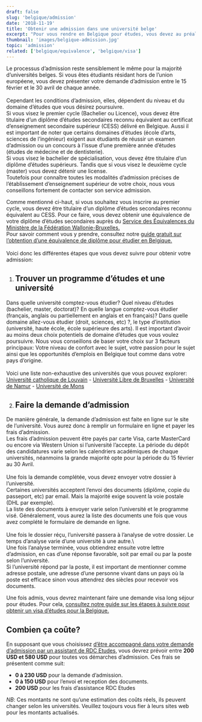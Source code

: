 ```yaml
---
draft: false
slug: 'belgique/admission'
date: '2018-11-19'
title: 'Obtenir une admission dans une université belge'
excerpt: "Pour vous rendre en Belgique pour études, vous devez au préalable obtenir une admission d’une université en Belgique. Ce guide vous explique les différentes étapes à suivre pour obtenir une admission dans n’importe quelle université belge."
thumbnail: 'images/belgique-admission.jpg'
topic: 'admission'
related: ['belgique/equivalence', 'belgique/visa']
---
```


Le processus d’admission reste sensiblement le même pour la majorité d’universités belges. Si vous êtes étudiants résidant hors de l’union européene, vous devez présenter votre demande d’admission entre le 15 février et le 30 avril de chaque année.
\
\
Cependant les conditions d’admission, elles, dépendent du niveau et du domaine d’études que vous désirez poursuivre.\
Si vous visez le premier cycle (Bachelier ou Licence), vous devez être titulaire d’un diplôme d’études secondaires reconnu équivalent au certificat d’enseignement secondaire supérieur (CESS) délivré en Belgique.
Aussi il est important de noter que certains domaines d’études (école d’arts, sciences de l’ingénieur) exigent aux étudiants de réussir un examen d’admission ou un concours à l’issue d’une première année d’études (études de médecine et de dentisterie).\
Si vous visez le bachelier de spécialisation, vous devez être titulaire d’un diplôme d’études supérieurs. Tandis que si vous visez le deuxième cycle (master) vous devez détenir une license.\
Toutefois pour connaître toutes les modalités d’admission précises de l’établissement d’enseignement supérieur de votre choix, nous vous conseillons fortement de contacter son service admission.

Comme mentionné ci-haut, si vous souhaitez vous inscrire au premier cycle, vous devez être titulaire d’un diplôme d’études secondaires reconnu équivalent au CESS. Pour ce faire, vous devez obtenir une équivalence de votre diplôme d’études secondaires auprès du <a href="http://www.equivalences.cfwb.be/" target="_blank" rel="nofollow noopener">Service des Équivalences du Ministère de la Fédération Wallonie-Bruxelles.</a>\
Pour savoir comment vous y prendre, consultez notre [guide gratuit sur l’obtention d’une équivalence de diplôme pour étudier en Belgique.](/guides/belgique/equivalence)
\
\
Voici donc les différentes étapes que vous devez suivre pour obtenir votre admission:

1.  ## Trouver un programme d’études et une université

Dans quelle université comptez-vous étudier? Quel niveau d’études (bachelier, master, doctorat)? En quelle langue comptez-vous étudier (français, anglais ou partiellement en anglais et en français)? Dans quelle domaine allez-vous étudier (droit, sciences, etc) ?, le type d’institution (université, haute école, école supérieure des arts).
Il est important d’avoir au moins deux choix potentiels de domaine d’études que vous voulez poursuivre. Nous vous conseillons de baser votre choix sur 3 facteurs principaux: Votre niveau de confort avec le sujet, votre passion pour le sujet ainsi que les opportunités d’emplois en Belgique tout comme dans votre pays d’origine.
\
\
Voici une liste non-exhaustive des universités que vous pouvez explorer: <a href="https://uclouvain.be/fr/etudier/accueil-international.html" target="_blank" rel="nofollow noopener">Université catholique de Louvain</a> -
<a href="https://www.ulb.ac.be/enseignements/inscriptions/info-05.html" target="_blank" rel="nofollow noopener">Université Libre de Bruxelles</a> - <a href="https://www.unamur.be/etudes/inscription/droits-inscription/etudiants-etrangers" target="_blank" rel="nofollow noopener">Université de Namur</a> -
<a href="https://www.ulb.ac.be/enseignements/inscriptions/info-05.html" target="_blank" rel="nofollow noopener">Université de Mons</a>

2.  ## Faire la demande d’admission

De manière générale, la demande d’admission est faite en ligne sur le site de l’université. Vous aurez donc à remplir un formulaire en ligne et payer les frais d’admission.\
Les frais d’admission peuvent être payés par carte Visa, carte MasterCard ou encore via Western Union si l’université l’accepte. La période du dépôt des candidatures varie selon les calendriers académiques de chaque universités, néanmoins la grande majorité opte pour la période du 15 février au 30 Avril.
\
\
Une fois la demande complétée, vous devez envoyer votre dossier à l’université.\
Certaines universités acceptent l’envoi des documents (diplôme, copie du passeport, etc) par email. Mais la majorité exige souvent la voie postale (DHL par exemple).\
La liste des documents à envoyer varie selon l’université et le programme visé. Généralement, vous aurez la liste des documents une fois que vous avez complété le formulaire de demande en ligne.
\
\
Une fois le dossier réçu, l’université passera à l’analyse de votre dossier. Le temps d’analyse varie d’une université à une autre.\  
Une fois l’analyse terminée, vous obtiendrez ensuite votre lettre d’admission, en cas d’une réponse favorable, soit par email ou par la poste selon l’université.\
Si l’université répond par la poste, il est important de mentionner comme adresse postale, une adresse d’une personne vivant dans un pays où la poste est efficace sinon vous attendrez des siècles pour recevoir vos documents.

Une fois admis, vous devrez maintenant faire une demande visa long séjour pour études. Pour cela, [consultez notre guide sur les étapes à suivre pour obtenir un visa d’études pour la Belgique.](/guides/belgique/visa)

## Combien ça coûte?

En supposant que vous choisissez [d’être accompagné dans votre demande d’admission par un assistant de RDC Etudes](/accompagnement), vous devrez prévoir entre **200 USD et 580 USD** pour toutes vos démarches d’admission.
Ces frais se présentent comme suit:

- **0 à 230 USD** pour la demande d’admission.
- **0 à 150 USD** pour l’envoi et reception des documents.
- **200 USD** pour les frais d’assistance RDC Etudes

_NB_: Ces montants ne sont qu’une estimation des coûts réels, ils peuvent changer selon les universités. Veuillez toujours vous fier à leurs sites web pour les montants actualisés.
